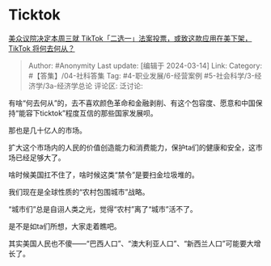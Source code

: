 # Ticktok
[美众议院决定本周三就 TikTok「二选一」法案投票，或致这款应用在美下架，TikTok 将何去何从？](https://www.zhihu.com/question/648325208/answer/3429625778)

> Author: #Anonymity
> Last update: [编辑于 2024-03-14]
> Link:
> Category: #【答集】/04-社科答集 
> Tag: #4-职业发展/6-经营案例 #5-社会科学/3-经济学/3a-经济学总论 
> 评论区:
> 泛讨论:

有啥“何去何从”的，去不喜欢颜色革命和金融剥削、有这个包容度、愿意和中国保持“能容下ticktok”程度互信的那些国家发展呗。

那也是几十亿人的市场。

扩大这个市场内的人民的价值创造能力和消费能力，保护ta们的健康和安全，这市场已经足够大了。

啥时候美国扛不住了，啥时候这类“禁令”是要扫金垃圾堆的。

我们现在是全球性质的“农村包围城市”战略。

“城市们”总是自诩人类之光，觉得“农村”离了“城市”活不了。

是不是如ta们所想，大家走着瞧吧。

其实美国人民也不傻——“巴西人口”、“澳大利亚人口”、“新西兰人口”可能要大增长了。